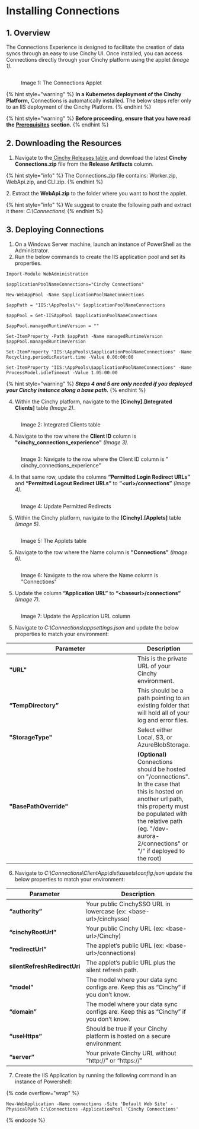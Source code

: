 # Installing Connections

## 1. Overview <a href="#setup" id="setup"></a>

The Connections Experience is designed to facilitate the creation of data syncs through an easy to use Cinchy UI. Once installed, you can access Connections directly through your Cinchy platform using the applet _(Image 1)._

<figure><img src="../../.gitbook/assets/image (562).png" alt=""><figcaption><p>Image 1: The Connections Applet</p></figcaption></figure>

{% hint style="warning" %}
**In a Kubernetes deployment of the Cinchy Platform,** Connections is automatically installed. The below steps refer only to an IIS deployment of the Cinchy Platform.
{% endhint %}

{% hint style="warning" %}
**Before proceeding, ensure that you have read the** [**Prerequisites**](broken-reference) **section.**
{% endhint %}

## 2. Downloading the Resources <a href="#setup" id="setup"></a>

1. Navigate to the[ Cinchy Releases table ](https://cinchy.net/Tables/1477?rowHeight=Expanded)and download the latest **Cinchy Connections.zip** file from the **Release Artifacts** column.

{% hint style="info" %}
The Connections.zip file contains: Worker.zip, WebApi.zip, and CLI.zip.
{% endhint %}

2\. Extract the **WebApi.zip** to the folder where you want to host the applet.

{% hint style="info" %}
We suggest to create the following path and extract it there: _C:\Connections\\_
{% endhint %}

## **3. Deploying Connections**

1. On a Windows Server machine, launch an instance of PowerShell as the Administrator.
2. Run the below commands to create the IIS application pool and set its properties.

```
Import-Module WebAdministration

$applicationPoolNameConnections="Cinchy Connections"

New-WebAppPool -Name $applicationPoolNameConnections

$appPath = "IIS:\AppPools\"+ $applicationPoolNameConnections

$appPool = Get-IISAppPool $applicationPoolNameConnections

$appPool.managedRuntimeVersion = ""

Set-ItemProperty -Path $appPath -Name managedRuntimeVersion $appPool.managedRuntimeVersion

Set-ItemProperty "IIS:\AppPools\$applicationPoolNameConnections" -Name Recycling.periodicRestart.time -Value 0.00:00:00

Set-ItemProperty "IIS:\AppPools\$applicationPoolNameConnections" -Name ProcessModel.idleTimeout -Value 1.05:00:00
```

{% hint style="warning" %}
_**Steps 4 and 5 are only needed if you deployed your Cinchy instance along a base path.**_
{% endhint %}

4. Within the Cinchy platform, navigate to the **\[Cinchy].\[Integrated Clients]** table _(Image 2)._

<figure><img src="../../.gitbook/assets/image (452).png" alt=""><figcaption><p>Image 2: Integrated Clients table</p></figcaption></figure>

4. Navigate to the row where the **Client ID** column is **"cinchy\_connections\_experience"** _(Image 3)._

<figure><img src="../../.gitbook/assets/image (559).png" alt=""><figcaption><p>Image 3: Navigate to the row where the Client ID column is " cinchy_connections_experience"</p></figcaption></figure>

4. In that same row, update the columns **“Permitted Login Redirect URLs”** and **“Permitted Logout Redirect URLs”** to **“\<url>/connections”** _(Image 4)._

<figure><img src="../../.gitbook/assets/image (437).png" alt=""><figcaption><p>Image 4: Update Permitted Redirects</p></figcaption></figure>

5. Within the Cinchy platform, navigate to the **\[Cinchy].\[Applets]** table _(Image 5)._&#x20;

<figure><img src="../../.gitbook/assets/image (646).png" alt=""><figcaption><p>Image 5: The Applets table</p></figcaption></figure>

5. Navigate to the row where the Name column is **"Connections"** _(Image 6)._&#x20;

<figure><img src="../../.gitbook/assets/image (505).png" alt=""><figcaption><p>Image 6: Navigate to the row where the Name column is "Connections" </p></figcaption></figure>

5. Update the column **“Application URL”** to **“\<baseurl>/connections”** _(Image 7)._

<figure><img src="../../.gitbook/assets/image (425).png" alt=""><figcaption><p>Image 7: Update the Application URL column</p></figcaption></figure>

5. Navigate to _C:\Connections\appsettings.json_ and update the below properties to match your environment:

<table><thead><tr><th width="381">Parameter</th><th>Description</th></tr></thead><tbody><tr><td><strong>"URL"</strong></td><td>This is the private URL of your Cinchy environment.</td></tr><tr><td><strong>“TempDirectory”</strong></td><td>This should be a path pointing to an existing folder that will hold all of your log and error files.</td></tr><tr><td><strong>"StorageType"</strong></td><td>Select either Local, S3, or AzureBlobStorage.</td></tr><tr><td><strong>"BasePathOverride"</strong></td><td><strong>(Optional)</strong> Connections should be hosted on "/connections". In the case that this is hosted on another url path, this property must be populated with the relative path (eg. "/dev-aurora-2/connections" or "/" if deployed to the root)</td></tr></tbody></table>

6. Navigate to _C:\Connections\ClientApp\dist\assets\config.json_ update the below properties to match your environment:

| Parameter                    | Description                                                                          |
| ---------------------------- | ------------------------------------------------------------------------------------ |
| **“authority”**              | Your public CinchySSO URL in lowercase (ex: \<base-url>/cinchysso)                   |
| **“cinchyRootUrl”**          | Your public Cinchy URL (ex: \<base-url>/Cinchy)                                      |
| **“redirectUrl”**            | The applet’s public URL (ex: \<base-url>/connections)                                |
| **silentRefreshRedirectUri** | The applet’s public URL plus the silent refresh path.                                |
| **“model”**                  | The model where your data sync configs are. Keep this as “Cinchy” if you don’t know. |
| **“domain”**                 | The model where your data sync configs are. Keep this as “Cinchy” if you don’t know. |
| **“useHttps”**               | Should be true if your Cinchy platform is hosted on a secure environment             |
| **“server”**                 | Your private Cinchy URL without “http://” or “https://”                              |

7. Create the IIS Application by running the following command in an instance of Powershell:

{% code overflow="wrap" %}
```
New-WebApplication -Name connections -Site 'Default Web Site' -PhysicalPath C:\Connections -ApplicationPool 'Cinchy Connections'
```
{% endcode %}
